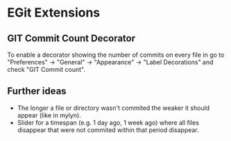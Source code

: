 # EGit Extensions

## GIT Commit Count Decorator

To enable a decorator showing the number of commits on every file in go to "Preferences" -> "General" -> "Appearance" -> "Label Decorations" and check "GIT Commit count".

## Further ideas

 * The longer a file or directory wasn't commited the weaker it should appear (like in mylyn).
 * Slider for a timespan (e.g. 1 day ago, 1 week ago) where all files disappear that were not commited within that period disappear.


